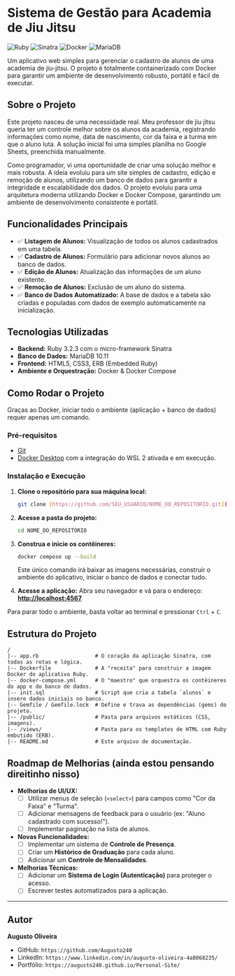 # Sistema de Gestão para Academia de Jiu Jitsu

![Ruby](https://img.shields.io/badge/Ruby-CC342D?style=for-the-badge&logo=ruby&logoColor=white)
![Sinatra](https://img.shields.io/badge/Sinatra-000000?style=for-the-badge&logo=sinatra&logoColor=white)
![Docker](https://img.shields.io/badge/Docker-2496ED?style=for-the-badge&logo=docker&logoColor=white)
![MariaDB](https://img.shields.io/badge/MariaDB-003545?style=for-the-badge&logo=mariadb&logoColor=white)

Um aplicativo web simples para gerenciar o cadastro de alunos de uma academia de jiu-jitsu. O projeto é totalmente containerizado com Docker para garantir um ambiente de desenvolvimento robusto, portátil e fácil de executar.

## Sobre o Projeto

Este projeto nasceu de uma necessidade real. Meu professor de jiu jitsu queria ter um controle melhor sobre os alunos da academia, registrando informações como nome, data de nascimento, cor da faixa e a turma em que o aluno luta. A solução inicial foi uma simples planilha no Google Sheets, preenchida manualmente.

Como programador, vi uma oportunidade de criar uma solução melhor e mais robusta. A ideia evoluiu para um site simples de cadastro, edição e remoção de alunos, utilizando um banco de dados para garantir a integridade e escalabilidade dos dados. O projeto evoluiu para uma arquitetura moderna utilizando Docker e Docker Compose, garantindo um ambiente de desenvolvimento consistente e portátil.

## Funcionalidades Principais

* ✅ **Listagem de Alunos:** Visualização de todos os alunos cadastrados em uma tabela.
* ✅ **Cadastro de Alunos:** Formulário para adicionar novos alunos ao banco de dados.
* ✅ **Edição de Alunos:** Atualização das informações de um aluno existente.
* ✅ **Remoção de Alunos:** Exclusão de um aluno do sistema.
* ✅ **Banco de Dados Automatizado:** A base de dados e a tabela são criadas e populadas com dados de exemplo automaticamente na inicialização.

## Tecnologias Utilizadas

* **Backend:** Ruby 3.2.3 com o micro-framework Sinatra
* **Banco de Dados:** MariaDB 10.11
* **Frontend:** HTML5, CSS3, ERB (Embedded Ruby)
* **Ambiente e Orquestração:** Docker & Docker Compose

## Como Rodar o Projeto

Graças ao Docker, iniciar todo o ambiente (aplicação + banco de dados) requer apenas um comando.

### Pré-requisitos

* [Git](https://git-scm.com/downloads)
* [Docker Desktop](https://www.docker.com/products/docker-desktop/) com a integração do WSL 2 ativada e em execução.

### Instalação e Execução

1.  **Clone o repositório para sua máquina local:**
    ```bash
    git clone [https://github.com/SEU_USUARIO/NOME_DO_REPOSITORIO.git](https://github.com/SEU_USUARIO/NOME_DO_REPOSITORIO.git)
    ```

2.  **Acesse a pasta do projeto:**
    ```bash
    cd NOME_DO_REPOSITORIO
    ```

3.  **Construa e inicie os contêineres:**
    ```bash
    docker compose up --build
    ```
    Este único comando irá baixar as imagens necessárias, construir o ambiente do aplicativo, iniciar o banco de dados e conectar tudo.

4.  **Acesse a aplicação:**
    Abra seu navegador e vá para o endereço: **[http://localhost:4567](http://localhost:4567)**

Para parar todo o ambiente, basta voltar ao terminal e pressionar `Ctrl` + `C`.

## Estrutura do Projeto

```
/
|-- app.rb                  # O coração da aplicação Sinatra, com todas as rotas e lógica.
|-- Dockerfile              # A "receita" para construir a imagem Docker do aplicativo Ruby.
|-- docker-compose.yml      # O "maestro" que orquestra os contêineres do app e do banco de dados.
|-- init.sql                # Script que cria a tabela `alunos` e insere dados iniciais no banco.
|-- Gemfile / Gemfile.lock  # Define e trava as dependências (gems) do projeto.
|-- /public/                # Pasta para arquivos estáticos (CSS, imagens).
|-- /views/                 # Pasta para os templates de HTML com Ruby embutido (ERB).
|-- README.md               # Este arquivo de documentação.
```

## Roadmap de Melhorias (ainda estou pensando direitinho nisso)

* **Melhorias de UI/UX:**
    * [ ] Utilizar menus de seleção (`<select>`) para campos como "Cor da Faixa" e "Turma".
    * [ ] Adicionar mensagens de feedback para o usuário (ex: "Aluno cadastrado com sucesso!").
    * [ ] Implementar paginação na lista de alunos.
* **Novas Funcionalidades:**
    * [ ] Implementar um sistema de **Controle de Presença**.
    * [ ] Criar um **Histórico de Graduação** para cada aluno.
    * [ ] Adicionar um **Controle de Mensalidades**.
* **Melhorias Técnicas:**
    * [ ] Adicionar um **Sistema de Login (Autenticação)** para proteger o acesso.
    * [ ] Escrever testes automatizados para a aplicação.

---

## Autor

**Augusto Oliveira**

* GitHub: `https://github.com/Augusto240`
* LinkedIn: `https://www.linkedin.com/in/augusto-oliveira-4a8068235/`
* Portfólio: `https://augusto240.github.io/Personal-Site/`